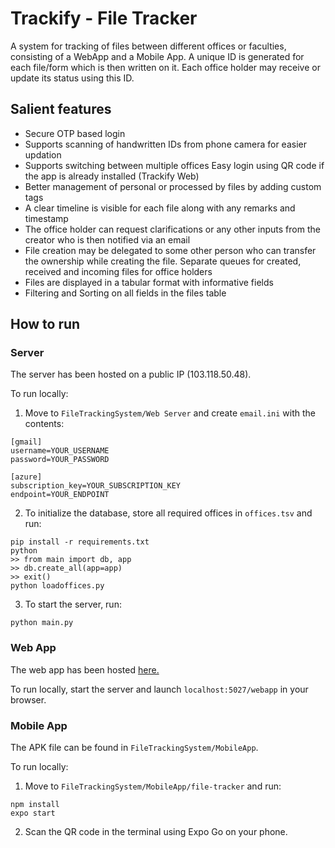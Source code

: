 # Trackify - File Tracker

A system for tracking of files between different offices or faculties, consisting of a WebApp and a Mobile App. A unique ID is generated for each file/form which is then written on it. Each office holder may receive or update its status using this ID.

## Salient features
- Secure OTP based login
- Supports scanning of handwritten IDs from phone camera for easier updation
- Supports switching between multiple offices Easy login using QR code if the app is already installed (Trackify Web)
- Better management of personal or processed by files by adding custom tags
- A clear timeline is visible for each file along with any remarks and timestamp
- The office holder can request clarifications or any other inputs from the creator who is then notified via an email
- File creation may be delegated to some other person who can transfer the ownership while creating the file. Separate queues for created, received and incoming files for office holders
- Files are displayed in a tabular format with informative fields
- Filtering and Sorting on all fields in the files table

## How to run

### Server
The server has been hosted on a public IP (103.118.50.48). 

To run locally:
1. Move to `FileTrackingSystem/Web Server` and create `email.ini` with the contents:
```
[gmail]
username=YOUR_USERNAME
password=YOUR_PASSWORD

[azure]
subscription_key=YOUR_SUBSCRIPTION_KEY
endpoint=YOUR_ENDPOINT
``` 
2.  To initialize the database, store all required offices in `offices.tsv` and run:
```
pip install -r requirements.txt
python
>> from main import db, app
>> db.create_all(app=app)
>> exit()
python loadoffices.py
```

3. To start the server, run:
```
python main.py
```

### Web App
The web app has been hosted [here.](http://trackify.iitrpr.ac.in/webapp) 

To run locally, start the server and launch `localhost:5027/webapp` in your browser.

### Mobile App
The APK file can be found in `FileTrackingSystem/MobileApp`.

To run locally:

1. Move to `FileTrackingSystem/MobileApp/file-tracker` and run:
```
npm install
expo start
```
2. Scan the QR code in the terminal using Expo Go on your phone.
